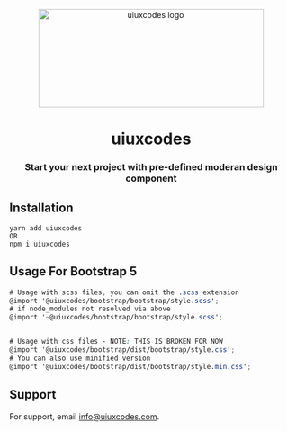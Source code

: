 <p align="center">
  <img src="https://assets.uiuxcodes.com/images/uiuxcodes-dark-logo.png" width="400" height="175" alt="uiuxcodes logo">
</p>

<h1 align="center">uiuxcodes</h1>

<h3 align="center">Start your next project with pre-defined moderan design component</h3>

## Installation

```shell
yarn add uiuxcodes
OR
npm i uiuxcodes
```

## Usage For Bootstrap 5

```scss
# Usage with scss files, you can omit the .scss extension
@import '@uiuxcodes/bootstrap/bootstrap/style.scss';
# if node_modules not resolved via above
@import '~@uiuxcodes/bootstrap/bootstrap/style.scss';


# Usage with css files - NOTE: THIS IS BROKEN FOR NOW
@import '@uiuxcodes/bootstrap/dist/bootstrap/style.css';
# You can also use minified version
@import '@uiuxcodes/bootstrap/dist/bootstrap/style.min.css';
```

## Support

For support, email info@uiuxcodes.com.


